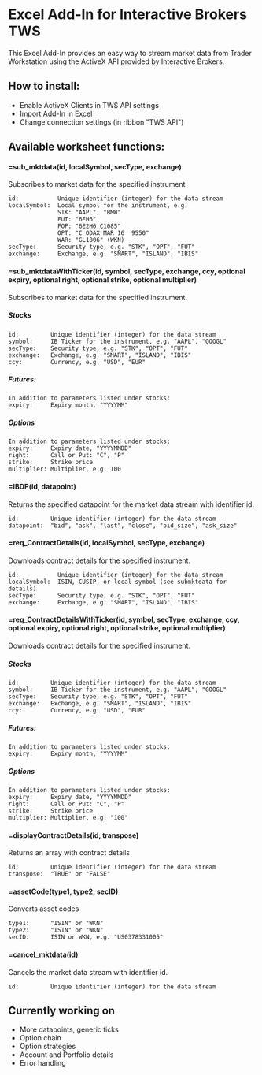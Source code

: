 # Excel Add-In for Interactive Brokers TWS
This Excel Add-In provides an easy way to stream market data from Trader Workstation using the ActiveX API provided by Interactive Brokers.

## How to install:

- Enable ActiveX Clients in TWS API settings
- Import Add-In in Excel
- Change connection settings (in ribbon "TWS API")


## Available worksheet functions:

#### =sub_mktdata(id, localSymbol, secType, exchange)

  Subscribes to market data for the specified instrument
  
    id:           Unique identifier (integer) for the data stream
    localSymbol:  Local symbol for the instrument, e.g.
                  STK: "AAPL", "BMW"
                  FUT: "6EH6"
                  FOP: "6E2H6 C1085"
                  OPT: "C ODAX MAR 16  9550"
                  WAR: "GL1806" (WKN)
    secType:      Security type, e.g. "STK", "OPT", "FUT"
    exchange:     Exchange, e.g. "SMART", "ISLAND", "IBIS"

#### =sub_mktdataWithTicker(id, symbol, secType, exchange, ccy, optional expiry, optional right, optional strike, optional multiplier)

  Subscribes to market data for the specified instrument.
  
##### Stocks
  
    id:         Unique identifier (integer) for the data stream
    symbol:     IB Ticker for the instrument, e.g. "AAPL", "GOOGL"
    secType:    Security type, e.g. "STK", "OPT", "FUT"
    exchange:   Exchange, e.g. "SMART", "ISLAND", "IBIS"
    ccy:        Currency, e.g. "USD", "EUR"
  
##### Futures:
  
    In addition to parameters listed under stocks:
    expiry:     Expiry month, "YYYYMM"

##### Options
  
    In addition to parameters listed under stocks:
    expiry:     Expiry date, "YYYYMMDD"
    right:      Call or Put: "C", "P"
    strike:     Strike price
    multiplier: Multiplier, e.g. 100
  
#### =IBDP(id, datapoint)

  Returns the specified datapoint for the market data stream with identifier id.
  
    id:         Unique identifier (integer) for the data stream
    datapoint:  "bid", "ask", "last", "close", "bid_size", "ask_size"

#### =req_ContractDetails(id, localSymbol, secType, exchange)

  Downloads contract details for the specified instrument.
  
    id:           Unique identifier (integer) for the data stream
    localSymbol:  ISIN, CUSIP, or local symbol (see submktdata for details)
    secType:      Security type, e.g. "STK", "OPT", "FUT"
    exchange:     Exchange, e.g. "SMART", "ISLAND", "IBIS"
  
#### =req_ContractDetailsWithTicker(id, symbol, secType, exchange, ccy, optional expiry, optional right, optional strike, optional multiplier)

  Downloads contract details for the specified instrument.
  
##### Stocks
  
    id:         Unique identifier (integer) for the data stream
    symbol:     IB Ticker for the instrument, e.g. "AAPL", "GOOGL"
    secType:    Security type, e.g. "STK", "OPT", "FUT"
    exchange:   Exchange, e.g. "SMART", "ISLAND", "IBIS"
    ccy:        Currency, e.g. "USD", "EUR"
  
##### Futures:
  
    In addition to parameters listed under stocks:
    expiry:     Expiry month, "YYYYMM"

##### Options
  
    In addition to parameters listed under stocks:
    expiry:     Expiry date, "YYYYMMDD"
    right:      Call or Put: "C", "P"
    strike:     Strike price
    multiplier: Multiplier, e.g. "100"

#### =displayContractDetails(id, transpose)

  Returns an array with contract details
  
    id:         Unique identifier (integer) for the data stream
    transpose:  "TRUE" or "FALSE"

#### =assetCode(type1, type2, secID)

  Converts asset codes
  
    type1:      "ISIN" or "WKN"
    type2:      "ISIN" or "WKN"
    secID:      ISIN or WKN, e.g. "US0378331005"

#### =cancel_mktdata(id)

  Cancels the market data stream with identifier id.
  
    id:         Unique identifier (integer) for the data stream

## Currently working on

  - More datapoints, generic ticks
  - Option chain
  - Option strategies
  - Account and Portfolio details
  - Error handling
